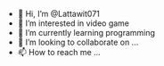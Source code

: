 - 👋 Hi, I’m @Lattawit071
- 👀 I’m interested in video game
- 🌱 I’m currently learning programming
- 💞️ I’m looking to collaborate on ...
- 📫 How to reach me ...

<!---
Lattawit071/Lattawit071 is a ✨ special ✨ repository because its `README.md` (this file) appears on your GitHub profile.
You can click the Preview link to take a look at your changes.
--->

